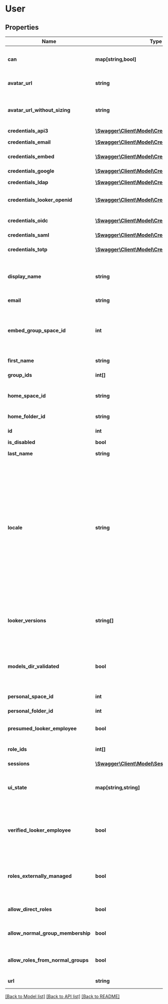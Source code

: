 # User

## Properties
Name | Type | Description | Notes
------------ | ------------- | ------------- | -------------
**can** | **map[string,bool]** | Operations the current user is able to perform on this object | [optional] 
**avatar_url** | **string** | URL for the avatar image (may be generic) | [optional] 
**avatar_url_without_sizing** | **string** | URL for the avatar image (may be generic), does not specify size | [optional] 
**credentials_api3** | [**\Swagger\Client\Model\CredentialsApi3[]**](CredentialsApi3.md) | API 3 credentials | [optional] 
**credentials_email** | [**\Swagger\Client\Model\CredentialsEmail**](CredentialsEmail.md) | Email/Password login credentials | [optional] 
**credentials_embed** | [**\Swagger\Client\Model\CredentialsEmbed[]**](CredentialsEmbed.md) | Embed credentials | [optional] 
**credentials_google** | [**\Swagger\Client\Model\CredentialsGoogle**](CredentialsGoogle.md) | Google auth credentials | [optional] 
**credentials_ldap** | [**\Swagger\Client\Model\CredentialsLDAP**](CredentialsLDAP.md) | LDAP credentials | [optional] 
**credentials_looker_openid** | [**\Swagger\Client\Model\CredentialsLookerOpenid**](CredentialsLookerOpenid.md) | LookerOpenID credentials. Used for login by Looker Analysts | [optional] 
**credentials_oidc** | [**\Swagger\Client\Model\CredentialsOIDC**](CredentialsOIDC.md) | OpenID Connect auth credentials | [optional] 
**credentials_saml** | [**\Swagger\Client\Model\CredentialsSaml**](CredentialsSaml.md) | Saml auth credentials | [optional] 
**credentials_totp** | [**\Swagger\Client\Model\CredentialsTotp**](CredentialsTotp.md) | Two-factor credentials | [optional] 
**display_name** | **string** | Full name for display (available only if both first_name and last_name are set) | [optional] 
**email** | **string** | EMail address | [optional] 
**embed_group_space_id** | **int** | (Embed only) ID of user&#39;s group space based on the external_group_id optionally specified during embed user login | [optional] 
**first_name** | **string** | First name | [optional] 
**group_ids** | **int[]** | Array of ids of the groups for this user | [optional] 
**home_space_id** | **string** | ID string for user&#39;s home space | [optional] 
**home_folder_id** | **string** | ID string for user&#39;s home folder | [optional] 
**id** | **int** | Unique Id | [optional] 
**is_disabled** | **bool** | Account has been disabled | [optional] 
**last_name** | **string** | Last name | [optional] 
**locale** | **string** | User&#39;s preferred locale. User locale takes precedence over Looker&#39;s system-wide default locale. Locale determines language of display strings and date and numeric formatting in API responses. Locale string must be a 2 letter language code or a combination of language code and region code: &#39;en&#39; or &#39;en-US&#39;, for example. | [optional] 
**looker_versions** | **string[]** | Array of strings representing the Looker versions that this user has used (this only goes back as far as &#39;3.54.0&#39;) | [optional] 
**models_dir_validated** | **bool** | User&#39;s dev workspace has been checked for presence of applicable production projects | [optional] 
**personal_space_id** | **int** | ID of user&#39;s personal space | [optional] 
**personal_folder_id** | **int** | ID of user&#39;s personal folder | [optional] 
**presumed_looker_employee** | **bool** | User is identified as an employee of Looker | [optional] 
**role_ids** | **int[]** | Array of ids of the roles for this user | [optional] 
**sessions** | [**\Swagger\Client\Model\Session[]**](Session.md) | Active sessions | [optional] 
**ui_state** | **map[string,string]** | Per user dictionary of undocumented state information owned by the Looker UI. | [optional] 
**verified_looker_employee** | **bool** | User is identified as an employee of Looker who has been verified via Looker corporate authentication | [optional] 
**roles_externally_managed** | **bool** | User&#39;s roles are managed by an external directory like SAML or LDAP and can not be changed directly. | [optional] 
**allow_direct_roles** | **bool** | User can be directly assigned a role. | [optional] 
**allow_normal_group_membership** | **bool** | User can be a direct member of a normal Looker group. | [optional] 
**allow_roles_from_normal_groups** | **bool** | User can inherit roles from a normal Looker group. | [optional] 
**url** | **string** | Link to get this item | [optional] 

[[Back to Model list]](../README.md#documentation-for-models) [[Back to API list]](../README.md#documentation-for-api-endpoints) [[Back to README]](../README.md)



